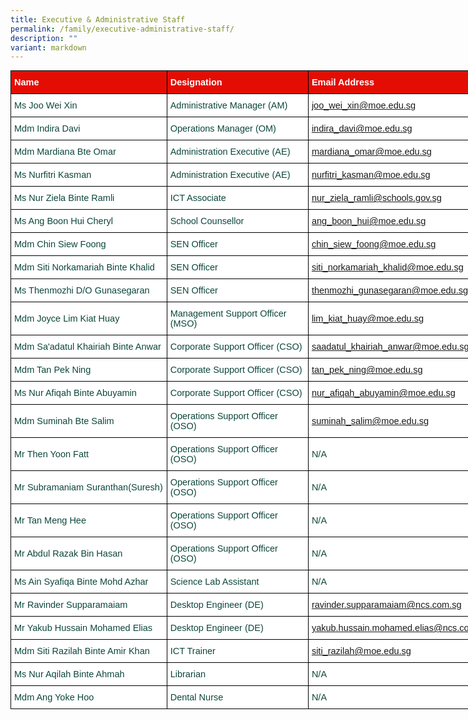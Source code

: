 ```yaml
---
title: Executive & Administrative Staff
permalink: /family/executive-administrative-staff/
description: ""
variant: markdown
---
```

<style type="text/css">
.tg  {border-collapse:collapse;border-spacing:0;margin:0px auto;}
.tg td{border-color:black;border-style:solid;border-width:1px;font-family:Arial, sans-serif;font-size:14.5px;
  overflow:hidden;padding:10px 5px;word-break:normal;}
.tg th{border-color:black;border-style:solid;border-width:1px;font-family:Arial, sans-serif;font-size:14.5px;
  font-weight:normal;overflow:hidden;padding:10px 5px;word-break:normal;}
.tg .tg-yhj3{background-color:#FFF;color:#0C463A;text-align:left;vertical-align:middle}
.tg .tg-feqv{background-color:#E40D03;color:#666;font-weight:bold;text-align:left;vertical-align:middle}
.tg .tg-o5fr{background-color:#FFF;color:#FD6500;text-align:left;vertical-align:middle}
</style>

<table class="tg" style="undefined;table-layout: fixed; width: 771px">
<colgroup>
<col style="width: 257px">
<col style="width: 234px">
<col style="width: 280px">
</colgroup>

<tbody>
  <tr>
    <td class="tg-feqv"><span style="color:#FFFFFF;background-color:#E40D03">Name</span></td>
    <td class="tg-feqv"><span style="color:#FFFFFF;background-color:#E40D03">Designation</span></td>
		<td class="tg-feqv"><span style="color:#FFFFFF;background-color:#E40D03">Email Address</span></td>
  </tr>
	<tr>
    <td class="tg-yhj3">Ms Joo Wei Xin<br></td>
    <td class="tg-yhj3">Administrative Manager (AM)</td>
		<td class="tg-yhj3"><a href="mailto:joo_wei_xin@moe.edu.sg" rel="noopener noreferrer nofollow" target="_blank">joo_wei_xin@moe.edu.sg</a></td>
  </tr>
	<tr>
    <td class="tg-yhj3">Mdm Indira Davi<br></td>
    <td class="tg-yhj3">Operations Manager (OM)</td>
		<td class="tg-yhj3"><a href="mailto:indira_davi@moe.edu.sg" rel="noopener noreferrer nofollow" target="_blank">indira_davi@moe.edu.sg</a></td>
  </tr>
	<tr>
    <td class="tg-yhj3">Mdm Mardiana Bte Omar<br></td>
    <td class="tg-yhj3">Administration Executive (AE)</td>
		<td class="tg-yhj3"><a href="mailto:mardiana_omar@moe.edu.sg" rel="noopener noreferrer nofollow" target="_blank">mardiana_omar@moe.edu.sg</a></td>
  </tr>
	<tr>
    <td class="tg-yhj3">Ms Nurfitri Kasman<br></td>
    <td class="tg-yhj3">Administration Executive (AE)</td>
		<td class="tg-yhj3"><a href="mailto:nurfitri_kasman@moe.edu.sg" rel="noopener noreferrer nofollow" target="_blank">nurfitri_kasman@moe.edu.sg</a></td>
  </tr>
	<tr>
    <td class="tg-yhj3">Ms Nur Ziela Binte Ramli<br></td>
    <td class="tg-yhj3">ICT Associate</td>
		<td class="tg-yhj3"><a href="mailto:nur_ziela_ramli@schools.gov.sg" rel="noopener noreferrer nofollow" target="_blank">nur_ziela_ramli@schools.gov.sg</a></td>
  </tr>
	<tr>
    <td class="tg-yhj3">Ms Ang Boon Hui Cheryl<br></td>
    <td class="tg-yhj3">School Counsellor</td>
		<td class="tg-yhj3"><a href="mailto:ang_boon_hui@moe.edu.sg" rel="noopener noreferrer nofollow" target="_blank">ang_boon_hui@moe.edu.sg</a></td>
  </tr>
	<tr>
    <td class="tg-yhj3">Mdm Chin Siew Foong<br></td>
    <td class="tg-yhj3">SEN Officer</td>
		<td class="tg-yhj3"><a href="mailto:chin_siew_foong@moe.edu.sg" rel="noopener noreferrer nofollow" target="_blank">chin_siew_foong@moe.edu.sg</a></td>
  </tr>
	<tr>
    <td class="tg-yhj3">Mdm Siti Norkamariah Binte Khalid<br></td>
    <td class="tg-yhj3">SEN Officer</td>
		<td class="tg-yhj3"><a href="mailto:siti_norkamariah_khalid@moe.edu.sg" rel="noopener noreferrer nofollow" target="_blank">siti_norkamariah_khalid@moe.edu.sg</a></td>
  </tr>
	<tr>
    <td class="tg-yhj3">Ms Thenmozhi D/O Gunasegaran<br></td>
    <td class="tg-yhj3">SEN Officer</td>
		<td class="tg-yhj3"><a href="mailto:thenmozhi_gunasegaran@moe.edu.sg" rel="noopener noreferrer nofollow" target="_blank">thenmozhi_gunasegaran@moe.edu.sg</a></td>
  </tr>
	<tr>
    <td class="tg-yhj3">Mdm Joyce Lim Kiat Huay<br></td>
    <td class="tg-yhj3">Management Support Officer (MSO)</td>
		<td class="tg-yhj3"><a href="mailto:lim_kiat_huay@moe.edu.sg" rel="noopener noreferrer nofollow" target="_blank">lim_kiat_huay@moe.edu.sg</a></td>
  </tr>
	<tr>
    <td class="tg-yhj3">Mdm Sa'adatul Khairiah Binte Anwar<br></td>
    <td class="tg-yhj3">Corporate Support Officer (CSO)</td>
		<td class="tg-yhj3"><a href="mailto:saadatul_khairiah_anwar@moe.edu.sg" rel="noopener noreferrer nofollow" target="_blank">saadatul_khairiah_anwar@moe.edu.sg</a></td>
  </tr>
	<tr>
    <td class="tg-yhj3">Mdm Tan Pek Ning<br></td>
    <td class="tg-yhj3">Corporate Support Officer (CSO)</td>
		<td class="tg-yhj3"><a href="mailto:tan_pek_ning@moe.edu.sg" rel="noopener noreferrer nofollow" target="_blank">tan_pek_ning@moe.edu.sg</a></td>
  </tr>
	<tr>
    <td class="tg-yhj3">Ms Nur Afiqah Binte Abuyamin<br></td>
    <td class="tg-yhj3">Corporate Support Officer (CSO)</td>
		<td class="tg-yhj3"><a href="mailto:nur_afiqah_abuyamin@moe.edu.sg" rel="noopener noreferrer nofollow" target="_blank">nur_afiqah_abuyamin@moe.edu.sg</a></td>
  </tr>
	<tr>
    <td class="tg-yhj3">Mdm Suminah Bte Salim<br></td>
    <td class="tg-yhj3">Operations Support Officer (OSO)</td>
		<td class="tg-yhj3"><a href="mailto:suminah_salim@moe.edu.sg" rel="noopener noreferrer nofollow" target="_blank">suminah_salim@moe.edu.sg</a></td>
  </tr>
	<tr>
    <td class="tg-yhj3">Mr Then Yoon Fatt<br></td>
    <td class="tg-yhj3">Operations Support Officer (OSO)</td>
		<td class="tg-yhj3">N/A</td>
  </tr>
	<tr>
    <td class="tg-yhj3">Mr Subramaniam Suranthan(Suresh)<br></td>
    <td class="tg-yhj3">Operations Support Officer (OSO)</td>
		<td class="tg-yhj3">N/A</td>
  </tr>
	<tr>
    <td class="tg-yhj3">Mr Tan Meng Hee<br></td>
    <td class="tg-yhj3">Operations Support Officer (OSO)</td>
		<td class="tg-yhj3">N/A</td>
  </tr>
	<tr>
    <td class="tg-yhj3">Mr Abdul Razak Bin Hasan<br></td>
    <td class="tg-yhj3">Operations Support Officer (OSO)</td>
		<td class="tg-yhj3">N/A</td>
  </tr>
	<tr>
    <td class="tg-yhj3">Ms Ain Syafiqa Binte Mohd Azhar<br></td>
    <td class="tg-yhj3">Science Lab Assistant</td>
		<td class="tg-yhj3">N/A</td>
  </tr>
	<tr>
    <td class="tg-yhj3">Mr Ravinder Supparamaiam<br></td>
    <td class="tg-yhj3">Desktop Engineer (DE)</td>
		<td class="tg-yhj3"><a href="mailto:ravinder.supparamaiam@ncs.com.sg" rel="noopener noreferrer nofollow" target="_blank">ravinder.supparamaiam@ncs.com.sg</a></td>
		</tr><tr>
    <td class="tg-yhj3">Mr Yakub Hussain Mohamed Elias<br></td>
    <td class="tg-yhj3">Desktop Engineer (DE)</td>
		<td class="tg-yhj3"><a href="mailto:yakub.hussain.mohamed.elias@ncs.com.sg" rel="noopener noreferrer nofollow" target="_blank">yakub.hussain.mohamed.elias@ncs.com.sg</a></td>
  </tr>
	<tr>
    <td class="tg-yhj3">Mdm Siti Razilah Binte Amir Khan<br></td>
    <td class="tg-yhj3">ICT Trainer</td>
		<td class="tg-yhj3"><a href="mailto:siti_razilah@moe.edu.sg" rel="noopener noreferrer nofollow" target="_blank">siti_razilah@moe.edu.sg</a></td>
  </tr>
	<tr>
    <td class="tg-yhj3">Ms Nur Aqilah Binte Ahmah<br></td>
    <td class="tg-yhj3">Librarian</td>
		<td class="tg-yhj3">N/A</td>
  </tr>
	<tr>
    <td class="tg-yhj3">Mdm Ang Yoke Hoo<br></td>
    <td class="tg-yhj3">Dental Nurse</td>
		<td class="tg-yhj3">N/A</td>
  </tr>
</tbody>
</table>